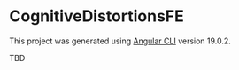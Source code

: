 # CognitiveDistortionsFE

This project was generated using [Angular CLI](https://github.com/angular/angular-cli) version 19.0.2.

TBD